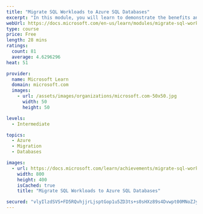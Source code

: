 ```yaml
---
title: "Migrate SQL Workloads to Azure SQL Databases"
excerpt: "In this module, you will learn to demonstrate the benefits and processes for moving a SQL Server database to Azure SQL Database."
webUrl: https://docs.microsoft.com/en-us/learn/modules/migrate-sql-workloads-azure-sql-databases/
type: course
price: Free
length: 28 mins
ratings:
  count: 81
  average: 4.6296296
heat: 51

provider:
  name: Microsoft Learn
  domain: microsoft.com
  images:
    - url: /assets/images/organizations/microsoft.com-50x50.jpg
      width: 50
      height: 50

levels:
  - Intermediate

topics:
  - Azure
  - Migration
  - Databases

images:
  - url: https://docs.microsoft.com/learn/achievements/migrate-sql-workloads-to-azure-sql-databases-social.png
    width: 800
    height: 400
    isCached: true
    title: "Migrate SQL Workloads to Azure SQL Databases"

secured: "vlyIlzdSVS+FD5RQvhjjrLjsptGop1u5ZD3ts+s0sHXz89s4Dvwpt00MNoZJyDhclbsKgubFyrzYviJ8wp/NpHSZo/vzVbNmNS90QKm45aph0F79TaFUO3jNVh20ThECXaCfu+OBDbGuAkkEeRfPLInb7Y2miU1vt4ej/8B54CdurWXEN8F54olhXenowl6ScZZ/geXG9F7geI0vMMzYmLNS4waObVB0OyWafX19Chi0hNO1KtSUVnf7oUm0jjSnISFRj0VA3haxv4oWNGRfrowJ45FDcXB9R8718+Mm23rNYnxHfL6NEQ2mmg61+f/rylD2TgXI4MG4RzCR6EarsSG3rjrmQfDnMFKdS9wlWWdcNJglUvtPtlhB8srM1dgOwhR9uoAtXcCITHL/dBN13g==;HZb3Gh3bEdPY9N2OR3qUWA=="
---
```



